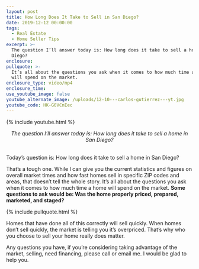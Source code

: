 ```yaml
---
layout: post
title: How Long Does It Take to Sell in San Diego?
date: 2019-12-12 00:00:00
tags:
  - Real Estate
  - Home Seller Tips
excerpt: >-
  The question I’ll answer today is: How long does it take to sell a home in San
  Diego?
enclosure:
pullquote: >-
  It’s all about the questions you ask when it comes to how much time a home
  will spend on the market.
enclosure_type: video/mp4
enclosure_time:
use_youtube_image: false
youtube_alternate_image: /uploads/12-10---carlos-gutierrez---yt.jpg
youtube_code: HK-G0VCnEec
---
```


{% include youtube.html %}

<center><em>The question I’ll answer today is: How long does it take to sell a home in San Diego?</em></center>

<br>Today’s question is: How long does it take to sell a home in San Diego?

That’s a tough one. While I can give you the current statistics and figures on overall market times and how fast homes sell in specific ZIP codes and areas, that doesn’t tell the whole story. It’s all about the questions you ask when it comes to how much time a home will spend on the market. **Some questions to ask would be: Was the home properly priced, prepared, marketed, and staged?**

{% include pullquote.html %}

Homes that have done all of this correctly will sell quickly. When homes don’t sell quickly, the market is telling you it’s overpriced. That’s why who you choose to sell your home really does matter.

Any questions you have, if you’re considering taking advantage of the market, selling, need financing, please call or email me. I would be glad to help you.